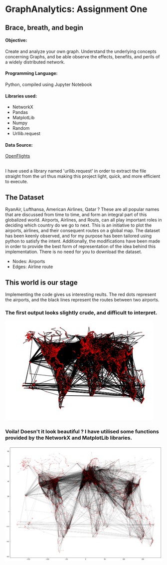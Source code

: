 # GraphAnalytics: Assignment One

## Brace, breath, and begin

#### Objective:
Create and analyze your own graph. Understand the underlying concepts concerning Graphs, and be able observe the effects, benefits, and perils of a widely distributed network. 

#### Programming Language:
Python, compiled using Jupyter Notebook

#### Libraries used:
* NetworkX
* Pandas
* MatplotLib
* Numpy
* Random
* Urllib.request

#### Data Source:
[OpenFlights](https://openflights.org/data.html "OpenFlights")

<br>I have used a library named 'urllib.request' in order to extract the file straight from the url thus making this project light, quick, and more efficient to execute.

## The Dataset

RyanAir, Lufthansa, American Airlines, Qatar ?
These are all popular names that are discussed from time to time, and form an integral part of this globalized world.
Airports, Airlines, and Routs, can all play important roles in deciding which country do we go to next. This is an initiative to plot the airports, airlines, and their consequent routes on a global map. The dataset has been keenly observed, and for my purpose has been tailored using python to satisfy the intent. Additionally, the modifications have been made in order to provide the best form of representation of the idea behind this implementation.
There is no need for you to download the dataset.

* Nodes: Airports
* Edges: Airline route

## This world is our stage

Implementing the code gives us interesting reults.
The red dots represent the airports, and the black lines represent the routes between two airports.

### The first output looks slightly crude, and difficult to interpret. 
![alt text](https://github.com/coconutcow/UniGe-Graph-Analytics/blob/master/ImageSources/Image1.png "Graph One")
### Voila! Doesn't it look beautiful ? I have utilised some functions provided by the NetworkX and MatplotLib libraries.
![alt text](https://github.com/coconutcow/UniGe-Graph-Analytics/blob/master/ImageSources/Image2.png "Graph Two")

